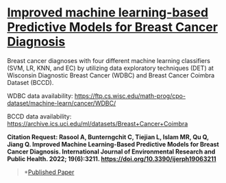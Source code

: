 # [Improved machine learning-based Predictive Models for Breast Cancer Diagnosis](https://doi.org/10.3390/ijerph19063211)
Breast cancer diagnoses with four different machine learning classifiers (SVM, LR, KNN, and EC) by utilizing data exploratory techniques (DET) at Wisconsin Diagnostic Breast Cancer (WDBC) and Breast Cancer Coimbra Dataset (BCCD). 

WDBC data availability: https://ftp.cs.wisc.edu/math-prog/cpo-dataset/machine-learn/cancer/WDBC/ 

BCCD data availability: https://archive.ics.uci.edu/ml/datasets/Breast+Cancer+Coimbra 

**Citation Request: 
Rasool A, Bunterngchit C, Tiejian L, Islam MR, Qu Q, Jiang Q. Improved Machine Learning-Based Predictive Models for Breast Cancer Diagnosis. International Journal of Environmental Research and Public Health. 2022; 19(6):3211. https://doi.org/10.3390/ijerph19063211**

>*[Published Paper](https://www.researchgate.net/publication/359124843_Improved_Machine_Learning-Based_Predictive_Models_for_Breast_Cancer_Diagnosis)



